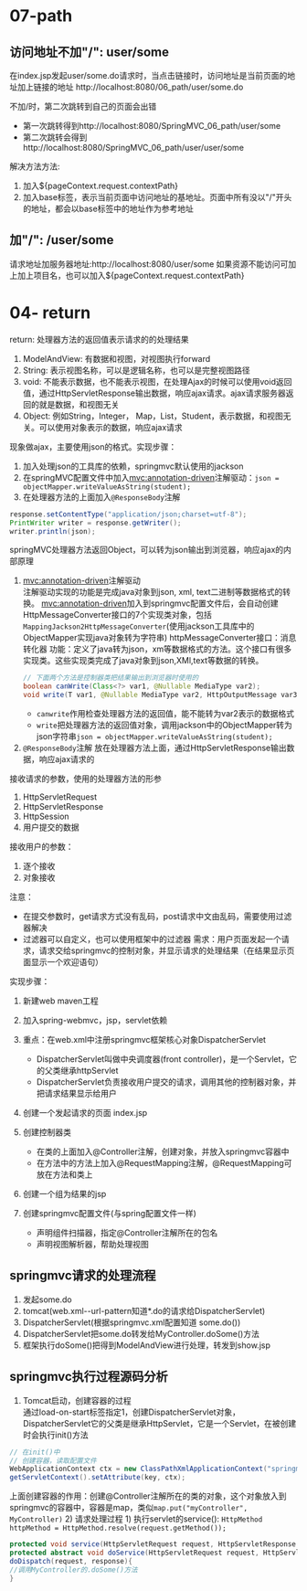 # 07-path
## 访问地址不加"/": user/some
在index.jsp发起user/some.do请求时，当点击链接时，访问地址是当前页面的地址加上链接的地址
  http://localhost:8080/06_path/user/some.do
  
不加/时，第二次跳转到自己的页面会出错
   - 第一次跳转得到http://localhost:8080/SpringMVC_06_path/user/some
   - 第二次跳转会得到http://localhost:8080/SpringMVC_06_path/user/user/some
 
解决方法方法:
1) 加入${pageContext.request.contextPath}
2) 加入base标签，表示当前页面中访问地址的基地址。页面中所有没以"/"开头的地址，都会以base标签中的地址作为参考地址
  
  
## 加"/": /user/some
请求地址加服务器地址:http://localhost:8080/user/some
  如果资源不能访问可加上加上项目名，也可以加入${pageContext.request.contextPath}


# 04- return
return: 处理器方法的返回值表示请求的的处理结果

1) ModelAndView: 有数据和视图，对视图执行forward
2) String: 表示视图名称，可以是逻辑名称，也可以是完整视图路径
3) void: 不能表示数据，也不能表示视图，在处理Ajax的时候可以使用void返回值，通过HttpServletResponse输出数据，响应ajax请求。ajax请求服务器返回的就是数据，和视图无关
4) Object: 例如String，Integer， Map，List，Student，表示数据，和视图无关。可以使用对象表示的数据，响应ajax请求

现象做ajax，主要使用json的格式。实现步骤：
1) 加入处理json的工具库的依赖，springmvc默认使用的jackson
2) 在springMVC配置文件中加入<mvc:annotation-driven>注解驱动：`json = objectMapper.writeValueAsString(student);`
3) 在处理器方法的上面加入`@ResponseBody`注解
```java
response.setContentType("application/json;charset=utf-8");
PrintWriter writer = response.getWriter();
writer.println(json);
```
springMVC处理器方法返回Object，可以转为json输出到浏览器，响应ajax的内部原理
1) <mvc:annotation-driven>注解驱动  
注解驱动实现的功能是完成java对象到json, xml, text二进制等数据格式的转换。
   <mvc:annotation-driven>加入到springmvc配置文件后，会自动创建HttpMessageConverter接口的7个实现类对象，包括`MappingJackson2HttpMessageConverter`(使用jackson工具库中的ObjectMapper实现java对象转为字符串)
   httpMessageConverter接口：消息转化器
   功能：定义了java转为json，xm等数据格式的方法。这个接口有很多实现类。这些实现类完成了java对象到json,XMl,text等数据的转换。
   ```java
   // 下面两个方法是控制器类把结果输出到浏览器时使用的
   boolean canWrite(Class<?> var1, @Nullable MediaType var2);
   void write(T var1, @Nullable MediaType var2, HttpOutputMessage var3)
   ```
   - `canwrite`作用检查处理器方法的返回值，能不能转为var2表示的数据格式
   - `write`把处理器方法的返回值对象，调用jackson中的ObjectMapper转为json字符串`json = objectMapper.writeValueAsString(student);`
2) `@ResponseBody`注解
放在处理器方法上面，通过HttpServletResponse输出数据，响应ajax请求的

接收请求的参数，使用的处理器方法的形参
1) HttpServletRequest
2) HttpServletResponse
3) HttpSession
4) 用户提交的数据

接收用户的参数：
1) 逐个接收
2) 对象接收

注意：
- 在提交参数时，get请求方式没有乱码，post请求中文由乱码，需要使用过滤器解决
- 过滤器可以自定义，也可以使用框架中的过滤器
  需求：用户页面发起一个请求，请求交给springmvc的控制对象，并显示请求的处理结果（在结果显示页面显示一个欢迎语句）

实现步骤：
1) 新建web maven工程
2) 加入spring-webmvc，jsp，servlet依赖
3) 重点：在web.xml中注册springmvc框架核心对象DispatcherServlet
    - DispatcherServlet叫做中央调度器(front controller)，是一个Servlet，它的父类继承httpServlet
    - DispatcherServlet负责接收用户提交的请求，调用其他的控制器对象，并把请求结果显示给用户

4) 创建一个发起请求的页面 index.jsp
5) 创建控制器类
    - 在类的上面加入@Controller注解，创建对象，并放入springmvc容器中
    - 在方法中的方法上加入@RequestMapping注解，@RequestMapping可放在方法和类上

6) 创建一个组为结果的jsp
7) 创建springmvc配置文件(与spring配置文件一样)
    - 声明组件扫描器，指定@Controller注解所在的包名
    - 声明视图解析器，帮助处理视图

## springmvc请求的处理流程

1) 发起some.do
2) tomcat(web.xml--url-pattern知道*.do的请求给DispatcherServlet)
3) DispatcherServlet(根据springmvc.xml配置知道 some.do())
4) DispatcherServlet把some.do转发给MyController.doSome()方法
5) 框架执行doSome()把得到ModelAndView进行处理，转发到show.jsp

## springmvc执行过程源码分析
1) Tomcat启动，创建容器的过程  
   通过load-on-start标签指定1，创建DispatcherServlet对象，DispatcherServlet它的父类是继承HttpServlet，它是一个Servlet，在被创建时会执行init()方法
```java
// 在init()中
// 创建容器，读取配置文件
WebApplicationContext ctx = new ClassPathXmlApplicationContext("springmvc.xml");
getServletContext().setAttribute(key, ctx);
```
上面创建容器的作用：创建@Controller注解所在的类的对象，这个对象放入到springmvc的容器中，容器是map，类似`map.put("myController", MyController)`
2) 请求处理过程
    1) 执行servlet的service(): `HttpMethod httpMethod = HttpMethod.resolve(request.getMethod());`
   ```java
   protected void service(HttpServletRequest request, HttpServletResponse response)
   protected abstract void doService(HttpServletRequest request, HttpServletResponse response)
   doDispatch(request, response){
   //调用MyController的.doSome()方法
   }
   ```
   

